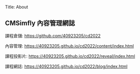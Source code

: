 Title: About

## CMSimfly 內容管理網誌

課程倉儲: <a href="https://github.com/40923205/cd2022">https://github.com/40923205/cd2022</a>

內容管理: <a href="https://40923205.github.io/cd2022/content/index.html">https://40923205.github.io/cd2022/content/index.html</a>

課程投影片: <a href="https://40923205.github.io/cd2022/reveal/index.html">https://40923205.github.io/cd2022/reveal/index.html</a>

課程網誌: <a href="https://40923205.github.io/cd2022/blog/index.html">https://40923205.github.io/cd2022/blog/index.html</a>








